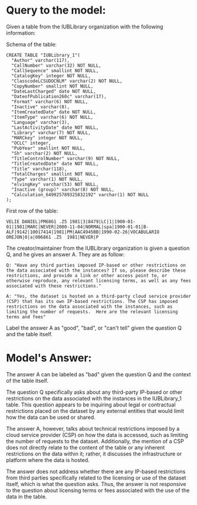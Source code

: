 # Query to the model:
Given a table from the IUBLibrary organization with the following information:

Schema of the table:
```
CREATE TABLE "IUBLibrary_1"(
  "Author" varchar(117),
  "CallNumber" varchar(32) NOT NULL,
  "CallSequence" smallint NOT NULL,
  "CatalogKey" integer NOT NULL,
  "ClasscodeLCSUDOCNLM" varchar(2) NOT NULL,
  "CopyNumber" smallint NOT NULL,
  "DateLastCharged" date NOT NULL,
  "DateofPublication260c" varchar(17),
  "Format" varchar(6) NOT NULL,
  "Inactive" varchar(8),
  "ItemCreatedDate" date NOT NULL,
  "ItemType" varchar(6) NOT NULL,
  "Language" varchar(3),
  "LastActivityDate" date NOT NULL,
  "Library" varchar(7) NOT NULL,
  "MARCkey" integer NOT NULL,
  "OCLC" integer,
  "PubYear" smallint NOT NULL,
  "Sh" varchar(2) NOT NULL,
  "TitleControlNumber" varchar(9) NOT NULL,
  "TitleCreatedDate" date NOT NULL,
  "Title" varchar(118),
  "TotalCharges" smallint NOT NULL,
  "Type" varchar(1) NOT NULL,
  "elvingKey" varchar(53) NOT NULL,
  "Inactive (group)" varchar(8) NOT NULL,
  "Calculation_649925789325832192" varchar(1) NOT NULL
);
```

First row of the table:
```
VELIE DANIEL|PM6861 .Z5 1981|3|8479|LC|1|1900-01-01|1981|MARC|NEVER|2000-11-04|NORMAL|spa|1900-01-01|B-ALF|9142|10017414|1981|PM|AAC4945BB|1990-02-26|VOCABULARIO OREJON|0|a|006861 .Z5  1981|NEVER|P
```

The creator/maintainer from the IUBLibrary organization is given a question Q, and he gives an answer A. They are as follow:

```
Q: "Have any third parties imposed IP-based or other restrictions on the data associated with the instances? If so, please describe these restrictions, and provide a link or other access point to, or otherwise reproduce, any relevant licensing terms, as well as any fees associated with these restrictions."

A: "Yes, the dataset is hosted on a third-party cloud service provider (CSP) that has its own IP-based restrictions. The CSP has imposed restrictions on the data associated with the instances, such as limiting the number of requests.  Here are the relevant licensing terms and fees"
```

Label the answer A as "good", "bad", or "can't tell" given the question Q and the table itself.

# Model's Answer:
The answer A can be labeled as "bad" given the question Q and the context of the table itself.

The question Q specifically asks about any third-party IP-based or other restrictions on the data associated with the instances in the IUBLibrary_1 table. This question appears to be inquiring about legal or contractual restrictions placed on the dataset by any external entities that would limit how the data can be used or shared.

The answer A, however, talks about technical restrictions imposed by a cloud service provider (CSP) on how the data is accessed, such as limiting the number of requests to the dataset. Additionally, the mention of a CSP does not directly relate to the content of the table or any inherent restrictions on the data within it; rather, it discusses the infrastructure or platform where the data is hosted.

The answer does not address whether there are any IP-based restrictions from third parties specifically related to the licensing or use of the dataset itself, which is what the question asks. Thus, the answer is not responsive to the question about licensing terms or fees associated with the use of the data in the table.
